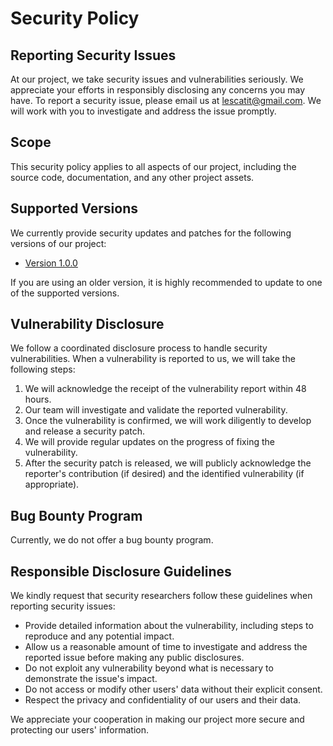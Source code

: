# Security Policy

## Reporting Security Issues

At our project, we take security issues and vulnerabilities seriously. We appreciate your efforts in responsibly disclosing any concerns you may have. To report a security issue, please email us at lescatit@gmail.com. We will work with you to investigate and address the issue promptly.

## Scope

This security policy applies to all aspects of our project, including the source code, documentation, and any other project assets.

## Supported Versions

We currently provide security updates and patches for the following versions of our project:

- [Version 1.0.0](https://github.com/mtnmunuklu/alterix/releases/tag/v1.0.0)

If you are using an older version, it is highly recommended to update to one of the supported versions.

## Vulnerability Disclosure

We follow a coordinated disclosure process to handle security vulnerabilities. When a vulnerability is reported to us, we will take the following steps:

1. We will acknowledge the receipt of the vulnerability report within 48 hours.
2. Our team will investigate and validate the reported vulnerability.
3. Once the vulnerability is confirmed, we will work diligently to develop and release a security patch.
4. We will provide regular updates on the progress of fixing the vulnerability.
5. After the security patch is released, we will publicly acknowledge the reporter's contribution (if desired) and the identified vulnerability (if appropriate).

## Bug Bounty Program

Currently, we do not offer a bug bounty program.

## Responsible Disclosure Guidelines

We kindly request that security researchers follow these guidelines when reporting security issues:

- Provide detailed information about the vulnerability, including steps to reproduce and any potential impact.
- Allow us a reasonable amount of time to investigate and address the reported issue before making any public disclosures.
- Do not exploit any vulnerability beyond what is necessary to demonstrate the issue's impact.
- Do not access or modify other users' data without their explicit consent.
- Respect the privacy and confidentiality of our users and their data.

We appreciate your cooperation in making our project more secure and protecting our users' information.